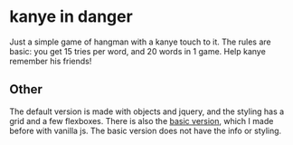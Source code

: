 # kanye in danger

Just a simple game of hangman with a kanye touch to it. The rules are basic: you get 15 tries per word, and 20 words in 1 game. Help kanye remember his friends!

## Other

The default version is made with objects and jquery, and the styling has a grid and a few flexboxes. There is also the [basic version](https://mcarreon.github.io/Word-Guess-Game/indexBas.html), which I made before with vanilla js. The basic version does not have the info or styling.

